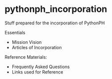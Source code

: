 pythonph_incorporation
======================

Stuff prepared for the incorporation of PythonPH

Essentials
- Mission Vision
- Articles of Incorporation

Reference Materials:
- Frequently Asked Questions
- Links used for Reference
